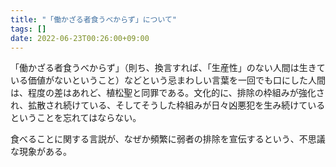 ```yaml
---
title: "「働かざる者食うべからず」について"
tags: []
date: 2022-06-23T00:26:00+09:00
---
```


「働かざる者食うべからず」（則ち、換言すれば、「生産性」のない人間は生きている価値がないということ）などという忌まわしい言葉を一回でも口にした人間は、程度の差はあれど、植松聖と同罪である。文化的に、排除の枠組みが強化され、拡散され続けている、そしてそうした枠組みが日々凶悪犯を生み続けているということを忘れてはならない。

食べることに関する言説が、なぜか頻繁に弱者の排除を宣伝するという、不思議な現象がある。
